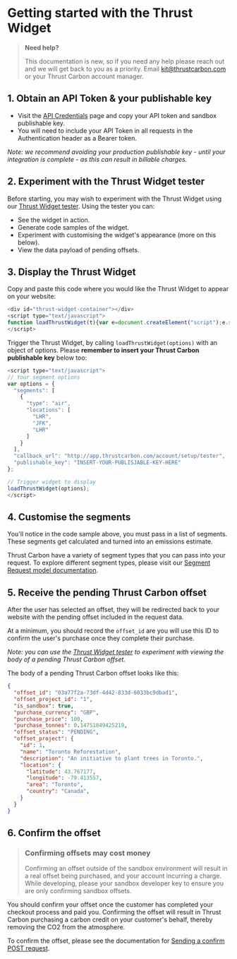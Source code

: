 # Getting started with the Thrust Widget

> **Need help?**
>
> This documentation is new, so if you need any help please reach out and we will get back to you as a priority. Email kit@thrustcarbon.com or your Thrust Carbon account manager.

## 1. Obtain an API Token & your publishable key

- Visit the [API Credentials](https://app.thrustcarbon.com/account/api-credential) page and copy your API token and sandbox publishable key.
- You will need to include your API Token in all requests in the Authentication header as a Bearer token.

*Note: we recommend avoiding your production publishable key - until your integration is complete - as this can result in billable charges.*

## 2. Experiment with the Thrust Widget tester

Before starting, you may wish to experiment with the Thrust Widget using our [Thrust Widget tester](https://app.thrustcarbon.com/account/setup/tester). Using the tester you can:

* See the widget in action.
* Generate code samples of the widget.
* Experiment with customising the widget's appearance (more on this below).
* View the data payload of pending offsets.

## 3. Display the Thrust Widget

Copy and paste this code where you would like the Thrust Widget to appear on your website:
```javascript
<div id="thrust-widget-container"></div>
<script type="text/javascript">
function loadThrustWidget(t){var e=document.createElement("script");e.src="https://cdn.thrustcarbon.com/widget.js";var n=function(){__loadThrustWidgetInternal(t)};e.onload=n,e.onreadystatechange=n,document.body.appendChild(e)}
</script>
```

Trigger the Thrust Widget, by calling `loadThrustWidget(options)` with an object of options. Please **remember to insert your Thrust Carbon publishable key** below too:
```javascript
<script type="text/javascript">
// Your segment options
var options = {
  "segments": [
    {
      "type": "air",
      "locations": [
        "LHR",
        "JFK",
        "LHR"
      ]
    }
  ],
  "callback_url": "http://app.thrustcarbon.com/account/setup/tester",
  "publishable_key": "INSERT-YOUR-PUBLISJABLE-KEY-HERE"
};

// Trigger widget to display
loadThrustWidget(options);
</script>
```

## 4. Customise the segments

You'll notice in the code sample above, you must pass in a list of segments. These segments get calculated and turned into an emissions estimate.

Thrust Carbon have a variety of segment types that you can pass into your request. To explore different segment types, please visit our [Segment Request model documentation](https://docs.thrustcarbon.com/docs/thrust-docs/models/segment-requests/segment-request.v1.yaml).

## 5. Receive the pending Thrust Carbon offset

After the user has selected an offset, they will be redirected back to your website with the pending offset included in the request data. 

At a minimum, you should record the `offset_id` are you will use this ID to confirm the user's purchase once they complete their purchase.

*Note: you can use the [Thrust Widget tester](http://app.thrustcarbon.com/account/setup/tester) to experiment with viewing the body of a pending Thrust Carbon offset.*

The body of a pending Thrust Carbon offset looks like this:
```json
{
  "offset_id": "03a77f2a-73df-4d42-833d-6033bc9dbad1",
  "offset_project_id": "1",
  "is_sandbox": true,
  "purchase_currency": "GBP",
  "purchase_price": 100,
  "purchase_tonnes": 0.14751849425219,
  "offset_status": "PENDING",
  "offset_project": {
    "id": 1,
    "name": "Toronto Reforestation",
    "description": "An initiative to plant trees in Toronto.",
    "location": {
      "latitude": 43.767177,
      "longitude": -79.413557,
      "area": "Toronto",
      "country": "Canada",
    }
  }
}
```

## 6. Confirm the offset

<!-- theme: warning -->

> ### Confirming offsets may cost money
>
> Confirming an offset outside of the sandbox environment will result in a real offset being purchased, and your account incurring a charge. While developing, please your sandbox developer key to ensure you are only confirming sandbox offsets.

You should confirm your offset once the customer has completed your checkout process and paid you. Confirming the offset will result in Thrust Carbon purchasing a carbon credit on your customer's behalf, thereby removing the CO2 from the atmosphere.

To confirm the offset, please see the documentation for [Sending a confirm POST request](endpoints/2-widget.v1.json/paths/~1offsets~1{offsetId}~1confirm).
